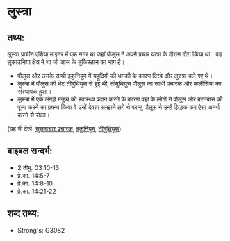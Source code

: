 # लुस्त्रा #

## तथ्य: ##

लुस्त्रा प्राचीन एशिया माइनर में एक नगर था जहां पौलुस ने अपने प्रचार यात्रा के दौरान दौरा किया था। वह लुकाउनिया क्षेत्र में था जो आज के तुर्किस्तान का भाग है।

* पौलुस और उसके साथी इकुनियुम में यहूदियों की धमकी के कारण दिरबे और लुस्त्रा चले गए थे।
* लुस्त्रा में पौलुस की भेंट तीमुथियुस से हुई थी, तीमुथियुस पौलुस का साथी प्रचारक और कलीसिया का संस्थापक हुआ।
* लुस्त्रा में एक लंगड़े मनुष्य को स्वास्थ्य प्रदान करने के कारण वहां के लोगों ने पौलुस और बरनबास की पूजा करने का प्रबन्ध किया वे उन्हें देवता समझने लगे थे परन्तु पौलुस ने उन्हें झिड़क कर ऐसा अनर्थ करने से रोका।

(यह भी देखें: [सुसमाचार प्रचारक](../evangelism.md), [इकुनियुम](../iconium.md), [तीमुथियुस](../timothy.md))

## बाइबल सन्दर्भ: ##

* 2 तीमु. 03:10-13
* प्रे.का. 14:5-7
* प्रे.का. 14:8-10
* प्रे.का. 14:21-22

## शब्द तथ्य: ##

* Strong's: G3082
